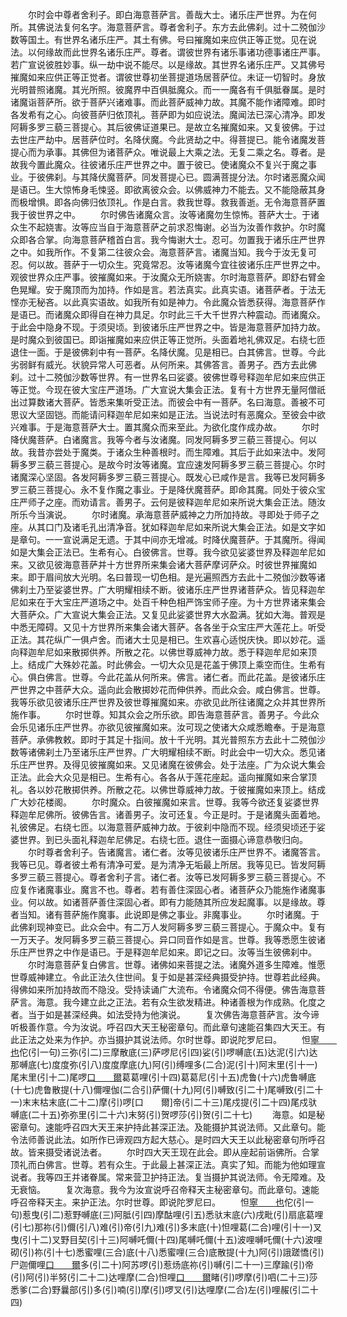 <!-- { "loadSidebar": true } -->
　　尔时会中尊者舍利子。即白海意菩萨言。善哉大士。诸乐庄严世界。为在何所。其佛说法复何名字。海意菩萨言。尊者舍利子。东方去此佛刹。过十二殑伽沙数等国土。有世界名诸乐庄严。其土有佛。号曰摧魔如来应供正等正觉。见在说法。以何缘故而此世界名诸乐庄严。尊者。谓彼世界有诸乐事诸功德事诸庄严事。若广宣说彼胜妙事。纵一劫中说不能尽。以是缘故。其世界名诸乐庄严。又其佛号摧魔如来应供正等正觉者。谓彼世尊初坐菩提道场居菩萨位。未证一切智时。身放光明普照诸魔。其光所照。彼魔界中百俱胝魔众。而一一魔各有千俱胝眷属。是时诸魔诣菩萨所。欲于菩萨兴诸难事。而此菩萨威神力故。其魔不能作诸障难。即时各发希有之心。向彼菩萨归依顶礼。菩萨即为如应说法。魔闻法已深心清净。即发阿耨多罗三藐三菩提心。其后彼佛证道果已。是故立名摧魔如来。又复彼佛。于过去世庄严劫中。居菩萨位时。名降伏魔。今此贤劫之中。得菩提已。能令诸魔发菩提心而为承事。其佛但为诸菩萨众。唯说最上大乘之法。无复二乘之名。尊者。是故我今置此魔众。往彼诸乐庄严世界之中。置于彼已。使诸魔众不复兴于魔之事业。于彼佛刹。与其降伏魔菩萨。同发菩提心已。圆满菩提分法。尔时诸恶魔众闻是语已。生大惊怖身毛悚竖。即欲离彼众会。以佛威神力不能去。又不能隐蔽其身而极增惧。即各向佛归依顶礼。作是白言。救我世尊。救我善逝。无令海意菩萨置我于彼世界之中。
　　尔时佛告诸魔众言。汝等诸魔勿生惊怖。菩萨大士。于诸众生不起娆害。汝等应当自于海意菩萨之前求忍悔谢。必当为汝善作救护。尔时魔众即各合掌。向海意菩萨稽首白言。我今悔谢大士。忍可。勿置我于诸乐庄严世界之中。如我所作。不复第二往彼众会。海意菩萨言。诸魔当知。我今于汝无复可忍。何以故。菩萨于一切众生。究竟常忍。汝等诸魔今宜往彼诸乐庄严世界之中。观彼世界众庄严事。彼摧魔如来。于汝魔众无所娆害。尔时海意菩萨。即舒右臂金色晃耀。安于魔顶而为加持。作如是言。若法真实。此真实语。诸菩萨者。于法无悭亦无秘吝。以此真实语故。如我所有如是神力。令此魔众皆悉获得。海意菩萨作是语已。而诸魔众即得自在神力具足。尔时此三千大千世界六种震动。而诸魔众。于此会中隐身不现。于须臾顷。到彼诸乐庄严世界之中。皆是海意菩萨加持力故。是时魔众到彼国已。即诣摧魔如来应供正等正觉所。头面着地礼佛双足。右绕七匝退住一面。于是彼佛刹中有一菩萨。名降伏魔。见是相已。白其佛言。世尊。今此劣弱鲜有威光。状貌异常人可恶者。从何所来。其佛答言。善男子。西方去此佛刹。过十二殑伽沙数等世界。有一世界名曰娑婆。彼佛世尊号释迦牟尼如来应供正等正觉。今现在彼大宝庄严道场。广大宣说大集会正法。复有十方世界无量阿僧祇出过算数诸大菩萨。皆悉来集听受正法。而彼会中有一菩萨。名曰海意。善被不可思议大坚固铠。而能请问释迦牟尼如来如是正法。当说法时有恶魔众。至彼会中欲兴难事。于是海意菩萨大士。置其魔众而来至此。为欲化度作成办故。
　　尔时降伏魔菩萨。白诸魔言。我等今者与汝诸魔。同发阿耨多罗三藐三菩提心。何以故。我昔亦尝处于魔类。于诸众生种善根时。而生障难。其后于此如来法中。发阿耨多罗三藐三菩提心。是故今时汝等诸魔。宜应速发阿耨多罗三藐三菩提心。尔时诸魔深心坚固。各发阿耨多罗三藐三菩提心。既发心已咸作是言。我等已发阿耨多罗三藐三菩提心。永不复作魔之事业。于是降伏魔菩萨。即命其魔。同处于彼众宝庄严师子之座。而劝请言。善男子。云何是彼释迦牟尼如来所说大集会正法。随汝所乐今当演说。
　　尔时诸魔。承海意菩萨威神之力所加持故。寻即处于师子之座。从其口门及诸毛孔出清净音。犹如释迦牟尼如来所说大集会正法。如是文字如是章句。一一宣说满足无遗。于其中间亦无增减。时降伏魔菩萨。于其魔所。得闻如是大集会正法已。生希有心。白彼佛言。世尊。我今欲见娑婆世界及释迦牟尼如来。又欲见彼海意菩萨并十方世界所来集会诸大菩萨摩诃萨众。时彼世界摧魔如来。即于眉间放大光明。名曰普现一切色相。是光遍照西方去此十二殑伽沙数等诸佛刹土乃至娑婆世界。广大明耀相续不断。彼诸乐庄严世界诸菩萨众。皆见释迦牟尼如来在于大宝庄严道场之中。处百千种色相严饰宝师子座。为十方世界诸来集会大菩萨众。广大宣说大集会正法。又复见此娑婆世界大水盈满。犹如大海。普观是中悉无障碍。又见十方世界所来集会诸大菩萨。各各坐于众宝庄严大莲花上。听受正法。其花纵广一俱卢舍。而诸大士见是相已。生欢喜心适悦庆快。即以妙花。遥向释迦牟尼如来散掷供养。所散之花。以佛世尊威神力故。悉于释迦牟尼如来顶上。结成广大殊妙花盖。时此佛会。一切大众见是花盖于佛顶上乘空而住。生希有心。俱白佛言。世尊。今此花盖从何所来。佛言。诸仁者。而此花盖。是彼诸乐庄严世界之中菩萨大众。遥向此会散掷妙花而伸供养。而此众会。咸白佛言。世尊。我等乐欲见彼诸乐庄严世界及彼世尊摧魔如来。亦欲见此所往诸魔之众并其世界所施作事。
　　尔时世尊。知其众会之所乐欲。即告海意菩萨言。善男子。今此众会乐见诸乐庄严世界。亦欲见彼摧魔如来。汝可现之使诸大众咸悉瞻奉。于是海意菩萨。承佛教敕。即时于其足十指间。放十千光明。其光普照东方去此十二殑伽沙数等诸佛刹土乃至诸乐庄严世界。广大明耀相续不断。时此会中一切大众。悉见诸乐庄严世界。及得见彼摧魔如来。又见诸魔在彼佛会。处于法座。广为众说大集会正法。此会大众见是相已。生希有心。各各从于莲花座起。遥向摧魔如来合掌顶礼。各以妙花散掷供养。所散之花。以佛世尊威神力故。于彼摧魔如来顶上。结成广大妙花楼阁。
　　尔时魔众。白彼摧魔如来言。世尊。我等今欲还复娑婆世界释迦牟尼佛所。彼佛告言。诸善男子。汝可还复。今正是时。于是诸魔头面着地。礼彼佛足。右绕七匝。以海意菩萨威神力故。于彼刹中隐而不现。经须臾顷还于娑婆世界。到已头面礼释迦牟尼佛足。右绕七匝。退住一面摄心谛意恭敬归向。
　　尔时尊者舍利子。告诸魔言。诸仁者。汝等见彼诸乐庄严世界不。诸魔答言。我等已见。尊者彼土希有清净可爱。是为清净无垢最上所居。我等见已。皆发阿耨多罗三藐三菩提心。尊者舍利子言。诸仁者。汝等已发阿耨多罗三藐三菩提心。不应复作诸魔事业。魔言不也。尊者。若有善住深固心者。诸菩萨众乃能施作诸魔事业。何以故。如诸菩萨善住深固心者。即有力能随其所应发起魔事。以是缘故。尊者当知。诸有菩萨施作魔事。此说即是佛之事业。非魔事业。
　　尔时诸魔。于此佛刹现神变已。此众会中。有二万人发阿耨多罗三藐三菩提心。于魔众中。复有一万天子。发阿耨多罗三藐三菩提心。异口同音作如是言。世尊。我等悉愿生彼诸乐庄严世界之中作是语已。于是释迦牟尼如来。即记之曰。汝等当生彼佛刹中。
　　尔时海意菩萨复白佛言。世尊。诸佛如来菩提之法。诸魔外道多生障难。惟愿世尊威神建立。令此正法久住世间。复于如是甚深经典摄受护持。世尊若此经典。得佛如来所加持故而不隐没。受持读诵广大流布。令诸魔众伺不得便。佛告海意菩萨言。海意。我今建立此之正法。若有众生欲发精进。种诸善根为作成熟。化度之者。当于如是甚深经典。如法受持为他演说。
　　复次佛告海意菩萨言。汝今谛听极善作意。今为汝说。呼召四大天王秘密章句。而此章句速能召集四大天王。有此正法之处来为作护。亦当摄护其说法师。尔时世尊。即说陀罗尼曰。
　　怛[寧　　也](切身)佗(引一句)三弥(引二)三摩散底(三)萨啰尼(引四)娑(引)啰嚩底(五)达泥(引六)达那嚩底(七)度度弥(引八)度度摩底(九)阿(引)缚哩多(二合)泥(引十)阿末里(引十一)尾末里(引十二)尾啰[口　　爾](引十三)葛葛哩(引十四)葛葛尼(引十五)虎鲁(十六)虎鲁嚩底(十七)虎鲁散提(十八)儞哩伽(二合引)萨儞(十九)阿(引)嚩致(引二十)尾嚩致(引二十一)末末枯末底(二十二)摩(引)啰[口　　爾]帝(引二十三)尾戍提(引二十四)尾戍驮嚩底(二十五)弥弥里(引二十六)末努(引)贺啰莎(引)贺(引二十七)
　　海意。如是秘密章句。速能呼召四大天王来护持此甚深正法。及能摄护其说法师。又此章句。能令法师善说此法。如所作已谛观四方起大慈心。是时四大天王以此秘密章句所呼召故。皆来摄受诸说法者。
　　尔时四大天王现在此会。即从座起前诣佛所。合掌顶礼而白佛言。世尊。若有众生。于此最上甚深正法。真实了知。而能为他如理宣说者。我等四王并诸眷属。常来营卫护持正法。复当摄护其说法师。令无障难。及无衰恼。
　　复次海意。我今为汝宣说呼召帝释天主秘密章句。而此章句。速能呼召帝释天主。来护正法。尔时世尊。即说陀罗尼曰。
　　怛[寧　　也](切身)佗(引一句)惹曳(引二)惹野嚩底(三)阿胝(引四)摩酤哩(引五)悉驮末底(六)戌毗(引)扇底葛哩(引七)那祢(引)儞(引八)难(引)帝(引九)难(引)多末底(十)怛哩葛(二合)哩(引十一)叉曳(引十二)叉野目契(引十三)阿嚩吒儞(十四)尾嚩吒儞(十五)波哩嚩吒儞(十六)波哩砌(引)祢(引十七)悉蜜哩(三合)底(十八)悉蜜哩(三合)底散提(十九)阿(引)誐蹉憍(引)尸迦儞哩[口　　爾](二合)多(引二十)阿苏啰(引)惹炀底祢(引)嚩(引二十一)三摩踰(引)帝(引)阿(引)半努(引二十二)达哩摩(二合)怛哩[口　　爾](二合)睹(引)啰摩(引)呬(二十三)莎悉爹(二合)野曩部(引)多(引)喃(引)摩(引)啰叉(引)达哩摩(二合)左(引)哩赧(引二十四)
